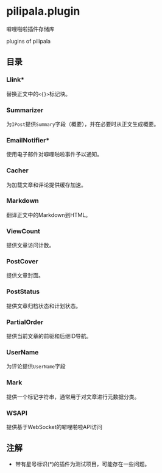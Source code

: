 # pilipala.plugin

噼哩啪啦插件存储库

plugins of pilipala

## 目录

### Llink*

替换正文中的`<{}>`标记块。

### Summarizer

为`IPost`提供`Summary`字段（概要），并在必要时从正文生成概要。

### EmailNotifier*

使用电子邮件对噼哩啪啦事件予以通知。

### Cacher

为加载文章和评论提供缓存加速。

### Markdown

翻译正文中的Markdown到HTML。

### ViewCount

提供文章访问计数。

### PostCover

提供文章封面。

### PostStatus

提供文章归档状态和计划状态。

### PartialOrder

提供当前文章的前驱和后继ID导航。

### UserName

为评论提供`UserName`字段

### Mark

提供一个标记字符串，通常用于对文章进行元数据分类。

### WSAPI

提供基于WebSocket的噼哩啪啦API访问

## 注解

* 带有星号标识(*)的插件为测试项目，可能存在一些问题。
